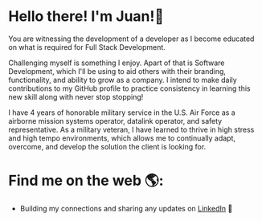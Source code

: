 # Hello there! I'm Juan!👋

You are witnessing the development of a developer as I become educated on what is required for Full Stack Development.

Challenging myself is something I enjoy. Apart of that is Software Development, which I'll be using to aid others with their branding, functionality, and ability to grow as a company. I intend to make daily contributions to my GitHub profile to practice consistency in learning this new skill along with never stop stopping!

I have 4 years of honorable military service in the U.S. Air Force as a airborne mission systems operator, datalink operator, and safety representative. As a military veteran, I have learned to thrive in high stress and high tempo environments, which allows me to continually adapt, overcome, and develop the solution the client is looking for.

# Find me on the web :earth_americas::
- Building my connections and sharing any updates on <a href="https://www.linkedin.com/in/juan-ayala-036a96249/">LinkedIn</a> :briefcase: 

<!--
**JuanAyala7/JuanAyala7** is a ✨ _special_ ✨ repository because its `README.md` (this file) appears on your GitHub profile.

Here are some ideas to get you started:

- 🔭 I’m currently working on ...
- 🌱 I’m currently learning ...
- 👯 I’m looking to collaborate on ...
- 🤔 I’m looking for help with ...
- 💬 Ask me about ...
- 📫 How to reach me: ...
- 😄 Pronouns: ...
- ⚡ Fun fact: ...
-->
